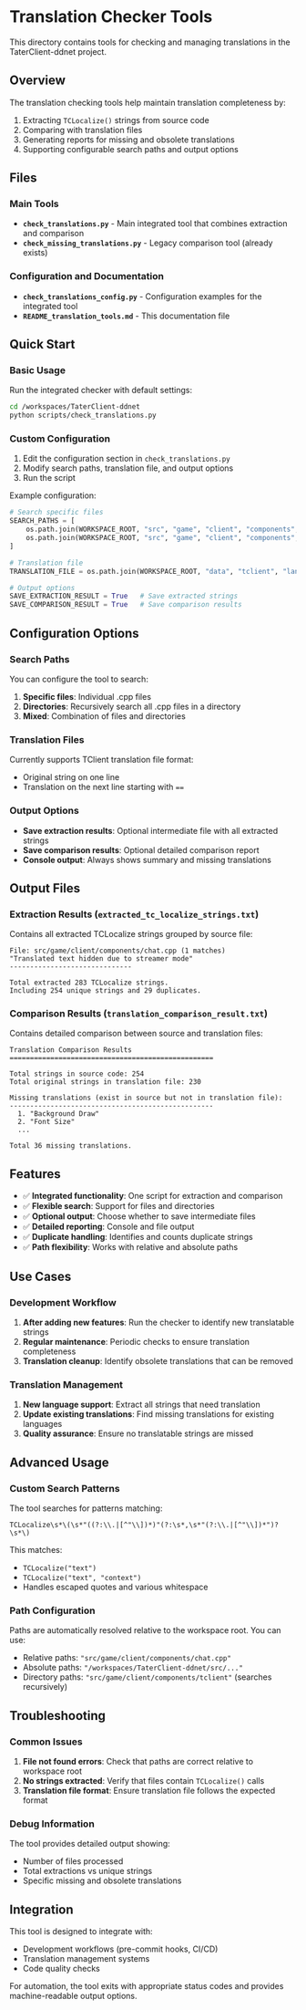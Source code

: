 # Translation Checker Tools

This directory contains tools for checking and managing translations in the TaterClient-ddnet project.

## Overview

The translation checking tools help maintain translation completeness by:

1. Extracting `TCLocalize()` strings from source code
2. Comparing with translation files
3. Generating reports for missing and obsolete translations
4. Supporting configurable search paths and output options

## Files

### Main Tools

- **`check_translations.py`** - Main integrated tool that combines extraction and comparison
- **`check_missing_translations.py`** - Legacy comparison tool (already exists)

### Configuration and Documentation

- **`check_translations_config.py`** - Configuration examples for the integrated tool
- **`README_translation_tools.md`** - This documentation file

## Quick Start

### Basic Usage

Run the integrated checker with default settings:

```bash
cd /workspaces/TaterClient-ddnet
python scripts/check_translations.py
```

### Custom Configuration

1. Edit the configuration section in `check_translations.py`
2. Modify search paths, translation file, and output options
3. Run the script

Example configuration:

```python
# Search specific files
SEARCH_PATHS = [
    os.path.join(WORKSPACE_ROOT, "src", "game", "client", "components", "chat.cpp"),
    os.path.join(WORKSPACE_ROOT, "src", "game", "client", "components", "tclient"),  # entire directory
]

# Translation file
TRANSLATION_FILE = os.path.join(WORKSPACE_ROOT, "data", "tclient", "languages", "simplified_chinese.txt")

# Output options
SAVE_EXTRACTION_RESULT = True   # Save extracted strings
SAVE_COMPARISON_RESULT = True   # Save comparison results
```

## Configuration Options

### Search Paths

You can configure the tool to search:

1. **Specific files**: Individual .cpp files
2. **Directories**: Recursively search all .cpp files in a directory
3. **Mixed**: Combination of files and directories

### Translation Files

Currently supports TClient translation file format:
- Original string on one line
- Translation on the next line starting with `== `

### Output Options

- **Save extraction results**: Optional intermediate file with all extracted strings
- **Save comparison results**: Optional detailed comparison report
- **Console output**: Always shows summary and missing translations

## Output Files

### Extraction Results (`extracted_tc_localize_strings.txt`)

Contains all extracted TCLocalize strings grouped by source file:

```
File: src/game/client/components/chat.cpp (1 matches)
"Translated text hidden due to streamer mode"
------------------------------

Total extracted 283 TCLocalize strings.
Including 254 unique strings and 29 duplicates.
```

### Comparison Results (`translation_comparison_result.txt`)

Contains detailed comparison between source and translation files:

```
Translation Comparison Results
==================================================

Total strings in source code: 254
Total original strings in translation file: 230

Missing translations (exist in source but not in translation file):
--------------------------------------------------
  1. "Background Draw"
  2. "Font Size"
  ...

Total 36 missing translations.
```

## Features

- ✅ **Integrated functionality**: One script for extraction and comparison
- ✅ **Flexible search**: Support for files and directories
- ✅ **Optional output**: Choose whether to save intermediate files
- ✅ **Detailed reporting**: Console and file output
- ✅ **Duplicate handling**: Identifies and counts duplicate strings
- ✅ **Path flexibility**: Works with relative and absolute paths

## Use Cases

### Development Workflow

1. **After adding new features**: Run the checker to identify new translatable strings
2. **Regular maintenance**: Periodic checks to ensure translation completeness
3. **Translation cleanup**: Identify obsolete translations that can be removed

### Translation Management

1. **New language support**: Extract all strings that need translation
2. **Update existing translations**: Find missing translations for existing languages
3. **Quality assurance**: Ensure no translatable strings are missed

## Advanced Usage

### Custom Search Patterns

The tool searches for patterns matching:
```regex
TCLocalize\s*\(\s*"((?:\\.|[^"\\])*)"(?:\s*,\s*"(?:\\.|[^"\\])*")?\s*\)
```

This matches:
- `TCLocalize("text")`
- `TCLocalize("text", "context")`
- Handles escaped quotes and various whitespace

### Path Configuration

Paths are automatically resolved relative to the workspace root. You can use:
- Relative paths: `"src/game/client/components/chat.cpp"`
- Absolute paths: `"/workspaces/TaterClient-ddnet/src/..."`
- Directory paths: `"src/game/client/components/tclient"` (searches recursively)

## Troubleshooting

### Common Issues

1. **File not found errors**: Check that paths are correct relative to workspace root
2. **No strings extracted**: Verify that files contain `TCLocalize()` calls
3. **Translation file format**: Ensure translation file follows the expected format

### Debug Information

The tool provides detailed output showing:
- Number of files processed
- Total extractions vs unique strings
- Specific missing and obsolete translations

## Integration

This tool is designed to integrate with:
- Development workflows (pre-commit hooks, CI/CD)
- Translation management systems
- Code quality checks

For automation, the tool exits with appropriate status codes and provides machine-readable output options.
